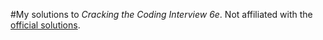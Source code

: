 #My solutions to _Cracking the Coding Interview 6e_.
Not affiliated with the [official solutions](https://github.com/careercup/CtCI-6th-Edition).
